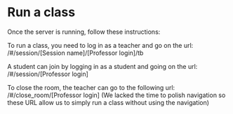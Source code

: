 # Run a class

Once the server is running, follow these instructions:

To run a class, you need to log in as a teacher and go on the url: /#/session/[Session name]/[Professor login]/tb

A student can join by logging in as a student and going on the url: /#/session/[Professor login]

To close the room, the teacher can go to the following url: /#/close_room/[Professor login]
(We lacked the time to polish navigation so these URL allow us to simply run a class without using the navigation)